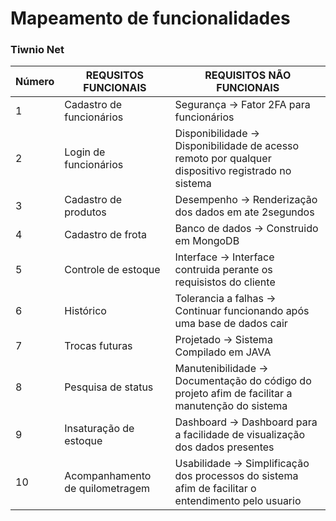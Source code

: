 # Mapeamento de funcionalidades
### Tiwnio Net

|Número|REQUSITOS FUNCIONAIS            | REQUISITOS NÃO FUNCIONAIS   |
|----------    |--------------------------------|-----------------------------|
|1           | Cadastro de funcionários       | Segurança → Fator 2FA para funcionários                    |
|2            | Login de funcionários          | Disponibilidade → Disponibilidade de acesso remoto por qualquer dispositivo registrado no sistema|
|3             | Cadastro de produtos           | Desempenho → Renderização dos dados em ate 2segundos|
|4             | Cadastro de frota              | Banco de dados → Construido em MongoDB   |
|5            | Controle de estoque            | Interface → Interface contruida perante os requisistos do cliente        |
|6          | Histórico                      |Tolerancia a falhas → Continuar funcionando após uma base de dados cair              |
|7          | Trocas futuras                 | Projetado → Sistema Compilado em JAVA           |
|8             | Pesquisa de status             | Manutenibilidade → Documentação do código do projeto afim de facilitar a manutenção do sistema            |
|9        | Insaturação de estoque         | Dashboard → Dashboard para a facilidade de visualização dos dados presentes            |
|10           | Acompanhamento de quilometragem| Usabilidade → Simplificação dos processos do sistema afim de facilitar o entendimento pelo usuario                  |
